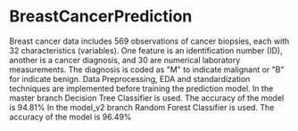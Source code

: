 # BreastCancerPrediction
Breast cancer data includes 569 observations of cancer biopsies, each with 32 characteristics (variables).
One feature is an identification number (ID), another is a cancer diagnosis, and 30 are numerical
laboratory measurements. The diagnosis is coded as "M" to indicate malignant or "B" for indicate benign.
Data Preprocessing, EDA and standardization techniques are implemented before training the prediction model.
In the master branch Decision Tree Classifier is used. The accuracy of the model is 94.81%
In the model_v2 branch Random Forest Classifier is used. The accuracy of the model is 96.49%
